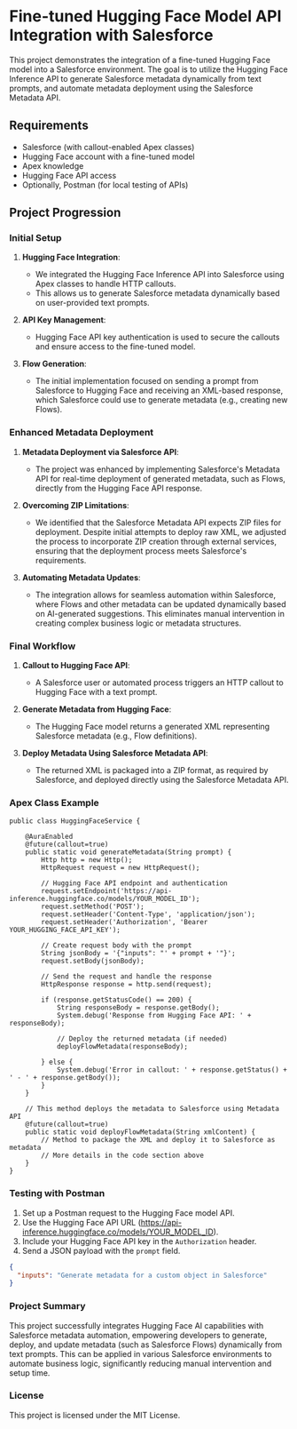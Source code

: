 
# Fine-tuned Hugging Face Model API Integration with Salesforce

This project demonstrates the integration of a fine-tuned Hugging Face model into a Salesforce environment. The goal is to utilize the Hugging Face Inference API to generate Salesforce metadata dynamically from text prompts, and automate metadata deployment using the Salesforce Metadata API.

## Requirements

- Salesforce (with callout-enabled Apex classes)
- Hugging Face account with a fine-tuned model
- Apex knowledge
- Hugging Face API access
- Optionally, Postman (for local testing of APIs)

## Project Progression

### Initial Setup

1. **Hugging Face Integration**:
    - We integrated the Hugging Face Inference API into Salesforce using Apex classes to handle HTTP callouts. 
    - This allows us to generate Salesforce metadata dynamically based on user-provided text prompts.
   
2. **API Key Management**:
    - Hugging Face API key authentication is used to secure the callouts and ensure access to the fine-tuned model.

3. **Flow Generation**:
    - The initial implementation focused on sending a prompt from Salesforce to Hugging Face and receiving an XML-based response, which Salesforce could use to generate metadata (e.g., creating new Flows).
   
### Enhanced Metadata Deployment

1. **Metadata Deployment via Salesforce API**:
    - The project was enhanced by implementing Salesforce's Metadata API for real-time deployment of generated metadata, such as Flows, directly from the Hugging Face API response.
   
2. **Overcoming ZIP Limitations**:
    - We identified that the Salesforce Metadata API expects ZIP files for deployment. Despite initial attempts to deploy raw XML, we adjusted the process to incorporate ZIP creation through external services, ensuring that the deployment process meets Salesforce's requirements.

3. **Automating Metadata Updates**:
    - The integration allows for seamless automation within Salesforce, where Flows and other metadata can be updated dynamically based on AI-generated suggestions. This eliminates manual intervention in creating complex business logic or metadata structures.

### Final Workflow

1. **Callout to Hugging Face API**: 
    - A Salesforce user or automated process triggers an HTTP callout to Hugging Face with a text prompt.
   
2. **Generate Metadata from Hugging Face**:
    - The Hugging Face model returns a generated XML representing Salesforce metadata (e.g., Flow definitions).

3. **Deploy Metadata Using Salesforce Metadata API**:
    - The returned XML is packaged into a ZIP format, as required by Salesforce, and deployed directly using the Salesforce Metadata API.

### Apex Class Example

```apex
public class HuggingFaceService {

    @AuraEnabled
    @future(callout=true)
    public static void generateMetadata(String prompt) {
        Http http = new Http();
        HttpRequest request = new HttpRequest();
        
        // Hugging Face API endpoint and authentication
        request.setEndpoint('https://api-inference.huggingface.co/models/YOUR_MODEL_ID');
        request.setMethod('POST');
        request.setHeader('Content-Type', 'application/json');
        request.setHeader('Authorization', 'Bearer YOUR_HUGGING_FACE_API_KEY');
        
        // Create request body with the prompt
        String jsonBody = '{"inputs": "' + prompt + '"}';
        request.setBody(jsonBody);

        // Send the request and handle the response
        HttpResponse response = http.send(request);
        
        if (response.getStatusCode() == 200) {
            String responseBody = response.getBody();
            System.debug('Response from Hugging Face API: ' + responseBody);
            
            // Deploy the returned metadata (if needed)
            deployFlowMetadata(responseBody);

        } else {
            System.debug('Error in callout: ' + response.getStatus() + ' - ' + response.getBody());
        }
    }

    // This method deploys the metadata to Salesforce using Metadata API
    @future(callout=true)
    public static void deployFlowMetadata(String xmlContent) {
        // Method to package the XML and deploy it to Salesforce as metadata
        // More details in the code section above
    }
}
```

### Testing with Postman

1. Set up a Postman request to the Hugging Face model API.
2. Use the Hugging Face API URL (https://api-inference.huggingface.co/models/YOUR_MODEL_ID).
3. Include your Hugging Face API key in the `Authorization` header.
4. Send a JSON payload with the `prompt` field.

```json
{
  "inputs": "Generate metadata for a custom object in Salesforce"
}
```

### Project Summary

This project successfully integrates Hugging Face AI capabilities with Salesforce metadata automation, empowering developers to generate, deploy, and update metadata (such as Salesforce Flows) dynamically from text prompts. This can be applied in various Salesforce environments to automate business logic, significantly reducing manual intervention and setup time.

### License

This project is licensed under the MIT License.
